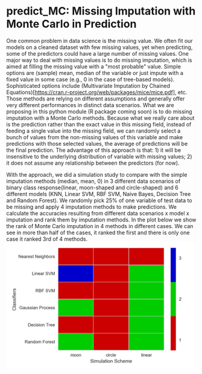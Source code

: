 # predict_MC: Missing Imputation with Monte Carlo in Prediction

One common problem in data science is the missing value. We often fit our models on a cleaned dataset with few missing values, 
yet when predicting, some of the predictors could have a large number of missing values. One major way to deal with missing values
is to do missing imputation, which is aimed at filling the missing value with a "most probable" value. Simple options are (sample) mean, 
median of the variable or just impute with a fixed value in some case (e.g., 0 in the case of tree-based models). Sophisticated options 
include (Multivariate Imputation by Chained Equations)[https://cran.r-project.org/web/packages/mice/mice.pdf], etc. Those methods are
relying on different assumptions and generally offer very different performances in distinct data scenarios. What we are proposing in
this python module (R package coming soon) is to do missing imputation with a Monte Carlo methods. Because what we really care
about is the prediction rather than the exact value in this missing field, instead of feeding a single
value into the missing field, we can randomly select a bunch of values from the non-missing values of this variable and make predictions 
with those selected values, the average of predictions will be the final prediction. The advantage of this approach is that: 1) it will be 
insensitive to the underlying distribution of variable with missing values; 2) it does not assume any relationship between the predictors (for now).

With the approach, we did a simulation study to compare with the simple imputation methods (median, mean, 0) in 3 different data scenarios of binary 
class response(linear, moon-shaped and circle-shaped) and 6 different models (KNN, Linear SVM, RBF SVM, Naive Bayes, Decision Tree and Random Forest). 
We randomly pick 25% of one variable of test data to be missing and apply 4 imputation methods to make predictions. We calculate the accuracies resulting
from different data scenarios x model x imputation and rank them by imputation methods. In the plot below we show the rank of Monte Carlo imputation in
4 methods in different cases. We can see in more than half of the cases, it ranked the first and there is only one case it ranked 3rd of 4 methods.  
<img src="image/Monte_Carlo_Imputation_rank.png" width="600">
